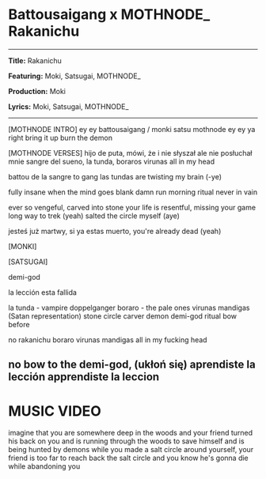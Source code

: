 # Battousaigang x MOTHNODE_ Rakanichu

---

**Title:** Rakanichu

**Featuring:** Moki, Satsugai, MOTHNODE_

**Production:** Moki

**Lyrics:** Moki, Satsugai, MOTHNODE_

---

[MOTHNODE INTRO]
ey ey
battousaigang / 
monki satsu mothnode
ey ey 
ya
right
bring it up
burn the demon

[MOTHNODE VERSES]
hijo de puta, mówi, że i nie słyszał
ale nie posłuchał mnie
sangre del sueno, la tunda, boraros 
virunas all in my head

battou de la sangre to gang 
las tundas are twisting my brain (-ye)  

fully insane when the mind goes blank 
damn run morning ritual
never in vain 

ever so vengeful, carved into stone
your life is resentful, missing your game 
long way to trek (yeah)
salted the circle myself (aye) 

jesteś już martwy, si ya estas muerto, 
you're already dead (yeah)

[MONKI]


[SATSUGAI]







demi-god

la lección esta fallida


la tunda - vampire doppelganger
boraro - the pale ones
virunas mandigas (Satan representation)
stone circle
carver
demon
demi-god
ritual
bow before


no rakanichu
boraro
virunas mandigas
all in my fucking head

no bow to the demi-god, (ukłoń się)
aprendiste la lección
apprendiste la leccion
----

# MUSIC VIDEO

imagine that you are somewhere deep in the woods and your friend turned his back on you and is running through the woods to save himself and is being hunted by demons while you made a salt circle around yourself, your friend is too far to reach back the salt circle and you know he's gonna die while abandoning you


  
